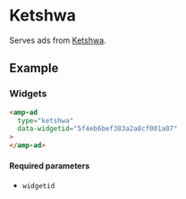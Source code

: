 <!---
Copyright 2021 The AMP HTML Authors. All Rights Reserved.
Licensed under the Apache License, Version 2.0 (the "License");
you may not use this file except in compliance with the License.
You may obtain a copy of the License at
      http://www.apache.org/licenses/LICENSE-2.0
Unless required by applicable law or agreed to in writing, software
distributed under the License is distributed on an "AS-IS" BASIS,
WITHOUT WARRANTIES OR CONDITIONS OF ANY KIND, either express or implied.
See the License for the specific language governing permissions and
limitations under the License.
-->

# Ketshwa

Serves ads from [Ketshwa](https://www.ketshwa.com/).

## Example

### Widgets

```html
<amp-ad
  type="ketshwa"
  data-widgetid="5f4eb6bef383a2a8cf001a07"
>
</amp-ad>
```

#### Required parameters

-   `widgetid`
